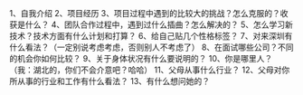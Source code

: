 1、自我介绍
2、项目经历
3、项目过程中遇到的比较大的挑战？怎么克服的？收获是什么？
4、团队合作过程中，遇到过什么插曲？怎么解决的？
5、怎么学习新技术？技术方面有什么计划和打算？
6、给自己贴几个性格标签？
7、对来深圳有什么看法？（一定别说考虑考虑，否则别人不考虑了）
8、在面试哪些公司？不同的机会你如何比较？
9、关于身体状况有什么要说明的？
10、你是哪里人？（我：湖北的，你们不会介意吧？哈哈）
11、父母从事什么行业？
12、父母对你所从事的行业和工作有什么看法？
13、有什么想问她的？